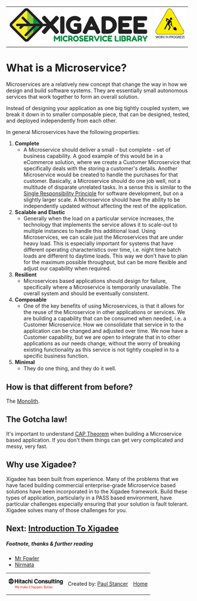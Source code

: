 <table>
<tr>
<td width="80%"><a href="../../README.md"><img src="../../docs/Xigadee2.png" alt="Xigadee"></a></td>
<td width = "*" align="right"><img src="../../docs/smallWIP.jpg" alt="Sorry, I'm still working here" height="100"></td>
</tr>
</table>

# What is a Microservice?

Microservices are a relatively new concept that change the way in how we design and build software systems. They are essentially small autonomous services that work together to form an overall solution.

Instead of designing your application as one big tightly coupled system, we break it down in to smaller composable piece, that can be designed, tested, and deployed independently from each other. 

In general Microservices have the following properties:

1. **Complete**
	- A Microservice should deliver a small - but complete - set of business capability.
	A good example of this would be in a eCommerce solution, where we create a Customer Microservice that specifically deals with the storing a customer's details. Another Microservice would be created to handle the purchases for that customer.
	Basically, a Microservice should do one job well, not a multitude of disparate unrelated tasks. In a sense this is similar to the [Single Responsibility Principle](https://en.wikipedia.org/wiki/Single_responsibility_principle) for software development, but on a slightly larger scale.
	A Microservice should have the ability to be independently updated without affecting the rest of the application.	
2. **Scalable and Elastic**
	- Generally when the load on a particular service increases, the technology that implements the service allows it to scale-out to multiple instances to handle this additional load. Using Microservices, we can scale just the Microservices that are under heavy load. This is especially important for systems that have different operating characteristics over time, i.e. night time batch loads are different to daytime loads. This way we don't have to plan for the maximum possible throughput, but can be more flexible and adjust our capability when required.
3. **Resilient**
	- Microservices based applications should design for failure, specifically where a Microservice is temporarily unavailable. The overall system and should be eventually consistent.
4. **Composable**
	- One of the key benefits of using Microservices, is that it allows for the reuse of the Microservice in other applications or services. We are building a capability that can be consumed when needed, i.e. a Customer Microservice. How we consolidate that service in to the application can be changed and adjusted over time. We now have a Customer capability, but we are open to integrate that in to other applications as our needs change, without the worry of breaking existing functionality as this service is not tightly coupled in to a specific business function.
5. **Minimal**
	- They do one thing, and they do it well.


## How is that different from before?

The [Monolith](https://en.wikipedia.org/wiki/Monolithic_application).

## The Gotcha law!

It's important to understand [CAP Theorem](https://en.wikipedia.org/wiki/CAP_theorem) when building a Microservice based application. If you don't them things can get very complicated and messy, very fast. 

## Why use Xigadee?

Xigadee has been built from experience. Many of the problems that we have faced building commercial enterprise-grade Microservice based solutions have been incorporated in to the Xigadee framework. Build these types of application, particularly in a PASS based environment, have particular challenges especially ensuring that your solution is fault tolerant. Xigadee solves many of those challenges for you.

## Next: [Introduction To Xigadee](Introduction.md)

##### Footnote, thanks & further reading

 - [Mr Fowler](https://martinfowler.com/articles/microservices.html)
 - [Nirmata](http://www.nirmata.com/2015/02/microservices-five-architectural-constraints/)

<table><tr> 
<td><a href="http://www.hitachiconsulting.com"><img src="../../docs/hitachi.png" alt="Hitachi Consulting" height="50"/></a></td> 
<td>Created by: <a href="http://github.com/paulstancer">Paul Stancer</a></td>
  <td><a href="../../README.md">Home</a></td>
</tr></table>
